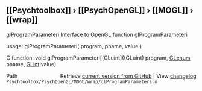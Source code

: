 ## [[Psychtoolbox]] &#8250; [[PsychOpenGL]] &#8250; [[MOGL]] &#8250; [[wrap]]

glProgramParameteri  Interface to [OpenGL](OpenGL) function glProgramParameteri  
  
usage:  glProgramParameteri( program, pname, value )  
  
C function:  void glProgramParameteri[(GLuint]((GLuint) program, [GLenum](GLenum) pname, [GLint](GLint) value)  




<div class="code_header" style="text-align:right;">
  <span style="float:left;">Path&nbsp;&nbsp;</span> <span class="counter">Retrieve <a href=
  "https://raw.github.com/Psychtoolbox-3/Psychtoolbox-3/beta/Psychtoolbox/PsychOpenGL/MOGL/wrap/glProgramParameteri.m">current version from GitHub</a> | View <a href=
  "https://github.com/Psychtoolbox-3/Psychtoolbox-3/commits/beta/Psychtoolbox/PsychOpenGL/MOGL/wrap/glProgramParameteri.m">changelog</a></span>
</div>
<div class="code">
  <code>Psychtoolbox/PsychOpenGL/MOGL/wrap/glProgramParameteri.m</code>
</div>

